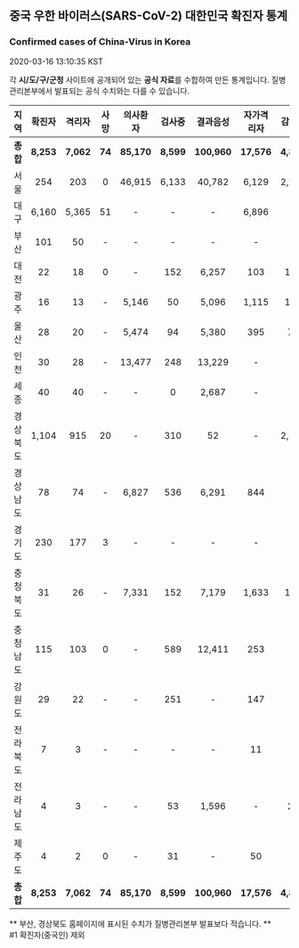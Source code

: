 
## 중국 우한 바이러스(SARS-CoV-2) 대한민국 확진자 통계
### Confirmed cases of China-Virus in Korea
2020-03-16 13:10:35 KST

각 **시/도/구/군청** 사이트에 공개되어 있는 **공식 자료**를 수합하여 만든 통계입니다.
질병관리본부에서 발표되는 공식 수치와는 다를 수 있습니다.


|  지역  | 확진자 |  격리자  |  사망  |  의사환자  |  검사중  |  결과음성  |  자가격리자  |  감시중  |  감시해제  |  퇴원  |
|:------:|:------:|:--------:|:--------:|:----------:|:--------:|:----------------:|:------------:|:--------:|:----------:|:--:|
|**총합**|**8,253**|**7,062**|**74**|**85,170**|**8,599**|**100,960**|**17,576**|**4,808**|**14,839**|**1,116**|
|서울|254|203|0|46,915|6,133|40,782|6,129|2,224|3,905|51|
|대구|6,160|5,365|51|-|-|-|6,896|-|-|744|
|부산|101|50|-|-|-|-|-|-|-|50|
|대전|22|18|0|-|152|6,257|103|103|382|4|
|광주|16|13|-|5,146|50|5,096|1,115|110|1,005|3|
|울산|28|20|-|5,474|94|5,380|395|70|325|8|
|인천|30|28|-|13,477|248|13,229|-|-|-|2|
|세종|40|40|-|-|0|2,687|-|-|-|-|
|경상북도|1,104|915|20|-|310|52|-|2,131|7,541|169|
|경상남도|78|74|-|6,827|536|6,291|844|-|-|4|
|경기도|230|177|3|-|-|-|-|-|-|50|
|충청북도|31|26|-|7,331|152|7,179|1,633|147|1,486|5|
|충청남도|115|103|0|-|589|12,411|253|-|-|12|
|강원도|29|22|-|-|251|-|147|-|-|7|
|전라북도|7|3|-|-|-|-|11|-|-|4|
|전라남도|4|3|-|-|53|1,596|-|23|195|1|
|제주도|4|2|0|-|31|-|50|-|-|2|
|**총합**|**8,253**|**7,062**|**74**|**85,170**|**8,599**|**100,960**|**17,576**|**4,808**|**14,839**|**1,116**|


** 부산, 경상북도 홈페이지에 표시된 수치가 질병관리본부 발표보다 적습니다. **<br>
#1 확진자(중국인) 제외
    